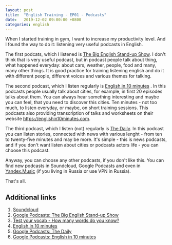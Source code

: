 ```yaml
---
layout: post
title:  "English Training - EP01 - Podcasts"
date:   2019-12-02 09:00:00 +0800
categories: english
---
```


When I started training in gym, I want to increase my productivity level. And I found the way to do it: listening very useful podcasts in English.

The first podcats, which I listened is [The Big English Stand-up Show](https://podcasts.google.com/?feed=aHR0cHM6Ly9mZWVkcy5zb3VuZGNsb3VkLmNvbS91c2Vycy9zb3VuZGNsb3VkOnVzZXJzOjEzOTAwMjQ5L3NvdW5kcy5yc3M). I don't think that is very useful podcast, but in podcast people talk about thing, what happened everyday: about cars, weather, people, food and many, many other things. It is good practice for training listening english and do it with different people, different voices and various themes for talking.

The second podcast, which I listen regularly is [English in 10 minutes](https://podcasts.google.com/?feed=aHR0cHM6Ly9mZWVkcy5ibHVicnJ5LmNvbS9mZWVkcy9lbmdsaXNoaW4xMG1pbnV0ZXMueG1s)
. In this podcasts people usually talk about cities, for example, in first 20 episodes talks about them. You can always hear something interesting and maybe you can feel, that you need to discover this cities. Ten minutes - not too much, to listen everyday, or maybe, on short training sessions. This podcasts also providing transcription of talks and worksheets on their website https://englishin10minutes.com.

The third podcast, which I listen (not) regularly is [The Daily](https://podcasts.google.com/?feed=aHR0cHM6Ly9mZWVkcy5wb2R0cmFjLmNvbS96S3E2V1paTFRsYk0&ved=0CAQQrrcFahcKEwjY-5LQwdrnAhUAAAAAHQAAAAAQCQ). In this podcast you can listen stories, connected with news with various lenght - from ten to twenty-five minutes and may be more. It's simple - this is news podcasts, and if you don't want listen about cities or podcasts actors life - you can choose this podcast.

Anyway, you can choose any other podcasts, if you don't like this. You can find new podcasts in Soundcloud, Google Podcasts and even in [Yandex.Music](https://music.yandex.ru/users/yamusic-podcast/playlists/1000) (if you living in Russia or use VPN in Russia).

That's all.

## Additional links

1. [Soundcloud](https://soundcloud.com)
2. [Google Podcasts: The Big English Stand-up Show](https://podcasts.google.com/?feed=aHR0cHM6Ly9mZWVkcy5zb3VuZGNsb3VkLmNvbS91c2Vycy9zb3VuZGNsb3VkOnVzZXJzOjEzOTAwMjQ5L3NvdW5kcy5yc3M)
3. [Test your vocab - How many words do you know?](http://testyourvocab.com)
4. [English in 10 minutes](https://englishin10minutes.com)
5. [Google Podcasts: The Daily](https://podcasts.google.com/?feed=aHR0cHM6Ly9mZWVkcy5wb2R0cmFjLmNvbS96S3E2V1paTFRsYk0&ved=0CAQQrrcFahcKEwjY-5LQwdrnAhUAAAAAHQAAAAAQCQ)
6. [Google Podcasts: English in 10 minutes](https://podcasts.google.com/?feed=aHR0cHM6Ly9mZWVkcy5ibHVicnJ5LmNvbS9mZWVkcy9lbmdsaXNoaW4xMG1pbnV0ZXMueG1s)
